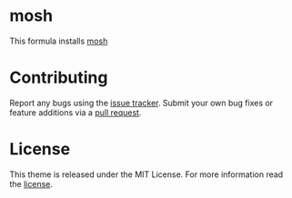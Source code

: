 # mosh 

This formula installs [mosh](https://mosh.org/)

# Contributing

Report any bugs using the [issue tracker][issue_tracker]. Submit your own bug fixes or feature additions via a [pull request][pull_request].

# License

This theme is released under the MIT License. For more information read the [license][license].

[issue_tracker]: https://github.com/alrayyes/mosh-formula/issues
[pull_request]: https://github.com/alrayyes/mosh-formula/pulls
[license]: https://github.com/alrayyes/mosh-formula/blob/master/LICENSE
